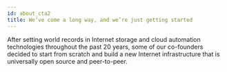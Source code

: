 ```yaml
---
id: about_cta2
title: We’ve come a long way, and we’re just getting started
---
```

After setting world records in Internet storage and cloud automation technologies throughout the past 20 years, some of our co-founders decided to start from scratch and build a new Internet infrastructure that is universally open source and peer-to-peer. 

